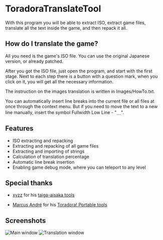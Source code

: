 # ToradoraTranslateTool

With this program you will be able to extract ISO, extract game files, translate all the text inside the game, and then repack it all.

## How do I translate the game?

All you need is the game's ISO file. You can use the original Japanese version, or already patched.

After you got the ISO file, just open the program, and start with the first stage. Next to each step there is a button with a question mark, when you click on it, you will get all the necessary information.

The instruction on the images translation is written in Images/HowTo.txt.

You can automatically insert line breaks into the current file or all files at once through the context menu. But if you need to move the text to a new line manually, insert the symbol Fullwidth Low Line - "＿".

## Features

- ISO extracting and repacking
- Extracting and repacking of all game files
- Extracting and importing of strings
- Calculation of translation percentage
- Automatic line break insertion
- Enabling game debug mode, where you can teleport to any level

## Special thanks

- [xyzz](https://github.com/xyzz) for his [taiga-aisaka tools](https://github.com/xyzz/taiga-aisaka)

- [Marcus André](https://github.com/marcussacana) for his [Toradora! Portable tools](https://github.com/marcussacana/Specific-Games)

## Screenshots
![Main window](https://i.imgur.com/hcxCaKL.png)
![Translation window](https://i.imgur.com/ZOm8WEy.png)